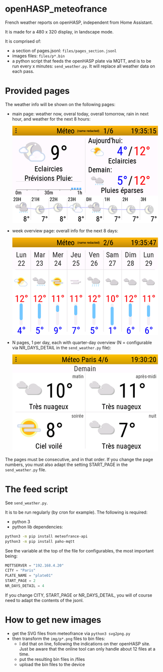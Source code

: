 # openHASP_meteofrance

French weather reports on openHASP, independent from Home Assistant.

It is made for a 480 x 320 display, in landscape mode.

It is comprised of:

* a section of pages.jsonl: ```files/pages_section.jsonl```
* images files: ```files/p*.bin```
* a python script that feeds the openHASP plate via MQTT, and is to be run every x minutes: ```send_weather.py```. It will replace all weather data on each pass.

# Provided pages

The weather info will be shown on the following pages:

* main page: weather now, overal today, overall tomorrow, rain in next hour, and weather for the next 8 hours:
  
  ![root](./img/screenshot_p2.png)

* week overview page: overall info for the next 8 days:
  
  ![week](./img/screenshot_p3.png)

* N pages, 1 per day, each with quarter-day overview (N = configurable via NR_DAYS_DETAIL in the ```send_weather.py``` file):
  
  ![detail](./img/screenshot_p4.png)

The pages must be consecutive, and in that order. If you change the page numbers, you must also adapt the setting START_PAGE in the ```send_weather.py``` file.

# The feed script 

See ```send_weather.py```.

It is to be run regularly (by cron for example). The following is required:

* python 3
* python lib dependencies:

```bash
python3 -m pip install meteofrance-api
python3 -m pip install paho-mqtt
```

See the variable at the top of the file for configurables, the most important being:

```python
MQTTSERVER = "192.168.4.20"
CITY = "Paris"
PLATE_NAME = "plate01"
START_PAGE = 2
NR_DAYS_DETAIL = 4
```

If you change CITY, START_PAGE or NR_DAYS_DETAIL, you will of course need to adapt the contents of the jsonl.

# How to get new images

* get the SVG files from meteofrance via ```python3 svg2png.py```
* then transform the ```img/p*.png``` files to bin files:
  * I did that on line, following the indications on ther openHASP site. Just be aware that the online tool can only handle about 12 files at a time.
  * put the resulting bin files in /files
  * upload the bin files to the device

